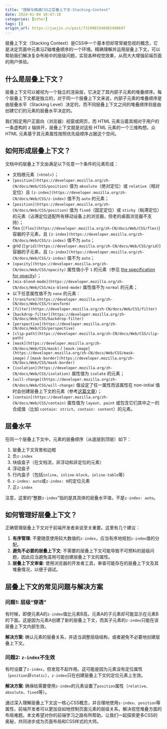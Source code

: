```yaml
---
title: "理解与精通CSS之层叠上下文-Stacking-Context"
date: 2024-01-04 10:47:18
categories: [other]
tags: []
origin_url: https://juejin.cn/post/7319903348965490697
---
```

层叠上下文（Stacking Context）是CSS中一个基本但却常常被忽视的概念，它是决定页面中元素沿Z轴堆叠顺序的一个环境。精确理解并运用层叠上下文，可以帮助我们解决复杂布局中的层级问题，实现各种视觉效果，从而大大增强前端页面的用户体验。

什么是层叠上下文？
---------

层叠上下文可以被视为一个独立的渲染层，它决定了其内部子元素的堆叠顺序。每个层叠上下文都是独立的，对于同一个层叠上下文来说，内部子元素的堆叠顺序是由层叠水平（Stacking Level）决定的，而不同层叠上下文之间的堆叠顺序则是由创建它们的元素的层叠水平决定的。

我们假定用户正面向（浏览器）视窗或网页，而 HTML 元素沿着其相对于用户的一条虚构的 z 轴排开，层叠上下文就是对这些 HTML 元素的一个三维构想。众 HTML 元素基于其元素属性按照优先级顺序占据这个空间。

如何形成层叠上下文？
----------

文档中的层叠上下文由满足以下任意一个条件的元素形成：

*   文档根元素（`<html>`）；
*   `[position](https://developer.mozilla.org/zh-CN/docs/Web/CSS/position)` 值为 `absolute`（绝对定位）或 `relative`（相对定位）且 `[z-index](https://developer.mozilla.org/zh-CN/docs/Web/CSS/z-index)` 值不为 `auto` 的元素；
*   `[position](https://developer.mozilla.org/zh-CN/docs/Web/CSS/position)` 值为 `fixed`（固定定位）或 `sticky`（粘滞定位）的元素（沾滞定位适配所有移动设备上的浏览器，但老的桌面浏览器不支持）；
*   flex (`[flex](https://developer.mozilla.org/zh-CN/docs/Web/CSS/flex)`) 容器的子元素，且 `[z-index](https://developer.mozilla.org/zh-CN/docs/Web/CSS/z-index)` 值不为 `auto`；
*   grid (`[grid](https://developer.mozilla.org/zh-CN/docs/Web/CSS/grid)`) 容器的子元素，且 `[z-index](https://developer.mozilla.org/zh-CN/docs/Web/CSS/z-index)` 值不为 `auto`；
*   `[opacity](https://developer.mozilla.org/zh-CN/docs/Web/CSS/opacity)` 属性值小于 `1` 的元素（参见 [the specification for opacity](https://www.w3.org/TR/css3-color/#transparency)）；
*   `[mix-blend-mode](https://developer.mozilla.org/zh-CN/docs/Web/CSS/mix-blend-mode)` 属性值不为 `normal` 的元素；
*   以下任意属性值不为 `none` 的元素：
*   `[transform](https://developer.mozilla.org/zh-CN/docs/Web/CSS/transform)`
*   `[filter](https://developer.mozilla.org/zh-CN/docs/Web/CSS/filter)`
*   `[backdrop-filter](https://developer.mozilla.org/zh-CN/docs/Web/CSS/backdrop-filter)`
*   `[perspective](https://developer.mozilla.org/zh-CN/docs/Web/CSS/perspective)`
*   `[clip-path](https://developer.mozilla.org/zh-CN/docs/Web/CSS/clip-path)`
*   `[mask](https://developer.mozilla.org/zh-CN/docs/Web/CSS/mask)` / `[mask-image](https://developer.mozilla.org/zh-CN/docs/Web/CSS/mask-image)` / `[mask-border](https://developer.mozilla.org/zh-CN/docs/Web/CSS/mask-border)`
*   `[isolation](https://developer.mozilla.org/zh-CN/docs/Web/CSS/isolation)` 属性值为 `isolate` 的元素；
*   `[will-change](https://developer.mozilla.org/zh-CN/docs/Web/CSS/will-change)` 值设定了任一属性而该属性在 non-initial 值时会创建层叠上下文的元素（参考[这篇文章](https://dev.opera.com/articles/css-will-change-property/)）；
*   `[contain](https://developer.mozilla.org/zh-CN/docs/Web/CSS/contain)` 属性值为 `layout`、`paint` 或包含它们其中之一的合成值（比如 `contain: strict`、`contain: content`）的元素。

层叠水平
----

在同一个层叠上下文中，元素的层叠顺序（从底层到顶层）如下：

1.  层叠上下文背景和边框
2.  负`z-index`
3.  块级盒子（在文档流，非浮动和非定位的元素）
4.  浮动盒子
5.  行内盒子（包括`inline`、`inline-block`、`inline-table`等）
6.  `z-index: auto`或`z-index: 0`的定位元素
7.  正`z-index`

注意，这里的“整数`z-index`”指的是其具体的层叠水平值，不是`z-index: auto`。

如何管理好层叠上下文？
-----------

正确管理层叠上下文对于前端开发者来说至关重要。这里有几个建议：

1.  **有序管理**: 不要随意使用较大数值的`z-index`，应当有序地规划`z-index`值的分配。
2.  **避免不必要的层叠上下文**: 不需要的层叠上下文可能导致不可预料的层级问题，因此应当避免滥用可能创建层叠上下文的属性。
3.  **层叠上下文审查**: 使用浏览器的开发者工具，审查可能存在的层叠上下文及其堆叠情况，以便于调试。

层叠上下文的常见问题与解决方案
---------------

### 问题1: 层级“穿透”

有时候，即便元素A的`z-index`值比元素B高，元素A的子元素却可能显示在元素B的下面。这是因为元素A创建了新的层叠上下文，而其子元素的`z-index`只能在该层叠上下文内部生效。

**解决方案**: 确认元素的层叠关系，并适当调整层级结构，或者避免不必要地创建层叠上下文。

### 问题2: `z-index`不生效

有时设置了`z-index`，但发现不起作用。这可能是因为元素没有定位属性（`position`非`static`），`z-index`只在创建层叠上下文的定位元素上生效。

**解决方案**: 确保给需要使用`z-index`的元素设置了`position`属性（`relative`、`absolute`、`fixed`等）。

通过深入理解层叠上下文这一核心CSS概念，并合理地使用`z-index`、`position`等属性，前端开发者可以更加自如地控制页面元素的层级关系，解决视觉堆叠方面的布局难题。本文希望对你的前端学习之路有所帮助，让我们一起探索更多CSS的奥秘，共同进步成为页面布局和CSS样式的大师。
    